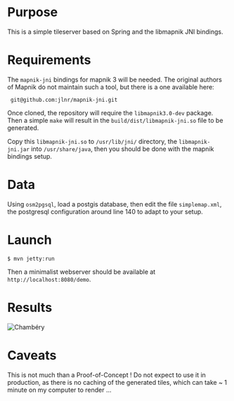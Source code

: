 # Purpose

This is a simple tileserver based on Spring and the libmapnik JNI bindings.

# Requirements

The `mapnik-jni` bindings for mapnik 3 will be needed. The original authors of
Mapnik do not maintain such a tool, but there is a one available here:

```
 git@github.com:jlnr/mapnik-jni.git
```

Once cloned, the repository will require the `libmapnik3.0-dev` package. Then a
simple `make` will result in the `build/dist/libmapnik-jni.so` file to be
generated.

Copy this `libmapnik-jni.so` to `/usr/lib/jni/` directory, the
`libmapnik-jni.jar` into `/usr/share/java`, then you should be done with the
mapnik bindings setup.

# Data

Using `osm2pgsql`, load a postgis database, then edit the file `simplemap.xml`,
the postgresql configuration around line 140 to adapt to your setup.


# Launch

```
$ mvn jetty:run
```

Then a minimalist webserver should be available at
`http://localhost:8080/demo`.

# Results

![Chambéry](https://raw.githubusercontent.com/pmauduit/mapnik-java/master/chambery.png)

# Caveats

This is not much than a Proof-of-Concept ! Do not expect to use it in
production, as there is no caching of the generated tiles, which can take ~ 1
minute on my computer to render ...

